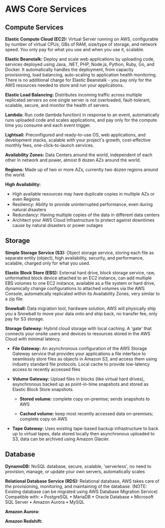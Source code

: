 # AWS Core Services

## Compute Services

**Elastic Compute Cloud (EC2):** Virtual Server running on AWS, configurable by number of virtual CPUs, GBs of RAM, size/type of storage, and network speed. You only pay for what you use and when you use it, scalable.

**Elastic Beanstalk:** Deploy and scale web applications by uploading code, services deployed using Java, .NET, PHP, Node.js, Python, Ruby, Go, and Docker. It automatically handles the deployment, from capacity provisioning, load balancing, auto-scaling to application health monitoring. There is no additional charge for Elastic Beanstalk - you pay only for the AWS resources needed to store and run your applications.

**Elastic Load Balancing:** Distributes incoming traffic across multiple replicated servers so one single server is not overloaded, fault-tolerant, scalable, secure, and monitor the health of servers.

**Lambda:** Run code (lambda function) in response to an event, automatically runs uploaded code and scales applications, and pay only for the compute time you consume and each event trigger. 

**Lightsail:** Preconfigured and ready-to-use OS, web applications, and development stacks, scalable with your project's growth, cost-effective monthly fees, one-click-to-launch services. 

**Availability Zones:** Data Centers around the world, independent of each other in network and power, almost 6 dozen AZs around the world. 

**Regions:** Made up of two or more AZs, currently two dozen regions around the world.

**High Availability:** 

- High available resources may have duplicate copies in multiple AZs or even Regions
- Resiliency: Ability to provide uninterrupted performance, even during natural disasters
- Redundancy: Having multiple copies of the data in different data centers
- Architect your AWS Cloud Infrastructure to protect against downtimes cause by natural disasters or power outages


## Storage
**Simple Storage Service (S3):** Object storage service, storing each file as separate entity (object), high availability, security, and performance, scalable, charged only for what you used.

**Elastic Block Store (EBS):** External hard drive, block storage service, raw, unformatted block device attached to an EC2 instance, can add multiple EBS volumes to one EC2 instance, available as a file system or hard drive, dynamically change configurations to attached volumes via the AWS Console, automatically replicated within its Availability Zones, very similar to a zip file.

**Snowball:** Data migration tool, hardware solution, AWS will physically ship you a Snowball to move your data onto and ship back, no transfer fee, only pay for S3 storage. 

**Storage Gateway:** Hybrid cloud storage with local caching. A 'gate' that connects your onsite users and devices to resources stored in the AWS Cloud with minimal latency. 
- **File Gateway:** An asynchronous configuration of the AWS Storage Gateway service that provides your applications a file interface to seamlessly store files as objects in Amazon S3, and access them using industry standard file protocols. Local cache to provide low-latency access to recently accessed files
- **Volume Gateway:** Upload files in blocks (like virtual hard drives), asynchronous backed up as point-in-time snapshots and stored as Elastic Block Store snapshots. 
                
     - **Stored volume:** complete copy on-premise; sends snapshots to AWS
     
     - **Cached volume:** keep most recently accessed data on-premises; complete copy on AWS

- **Tape Gateway:** Uses existing tape-based backup infrastructure to back up to virtual tapes, data stored locally then asynchronous uploaded to S3, data can be archived using Amazon Glacier. 

## Database
**DynamoDB:** NoSQL database, secure, scalable, 'serverless', no need to provision, manage, or update your own servers, automatically scales

**Relational Database Service (RDS):** Relational database, AWS takes care of the provisioning, monitoring, and maintaining of the database. (NOTE: Existing database can be migrated using AWS Database Migration Service) Compatible with:
•	PostgreSQL
•	MariaDB
•	Oracle Database
•	Microsoft SQL Server
•	Amazon Aurora
•	MySQL


**Amazon Aurora:**

**Amazon Redshift:**
